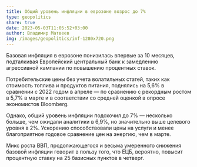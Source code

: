 ```yaml
---
title: Общий уровень инфляции в еврозоне возрос до 7%
type: geopolitics
share: true
date: 2023-05-03T11:05:52+03:00
author: Владимир Матвеев
img: /images/geopolitics/inf-1280x720.png
---
```

Базовая инфляция в еврозоне понизилась впервые за 10 месяцев, подталкивая Европейский центральный банк к замедлению агрессивной кампании по повышению процентных ставок.

Потребительские цены без учета волатильных статей, таких как стоимость топлива и продуктов питания, поднялись на 5,6% в сравнении с 2022 годом в апреле — по сравнению с рекордным ростом в 5,7% в марте и в соответствии со средней оценкой в опросе экономистов Bloomberg.

Однако, общий уровень инфляции подскочил до 7% — несколько больше, чем ожидали аналитики в 6,9%, но значительно выше целевого уровня в 2%. Ускорению способствовали цены на услуги и менее благоприятное годовое сравнение цен на энергию, чем в марте.

Микс роста ВВП, продолжающегося и весьма умеренного снижения базовой инфляции говорит в пользу того, что ЕЦБ, вероятно, повысит процентную ставку на 25 базисных пунктов в четверг.
